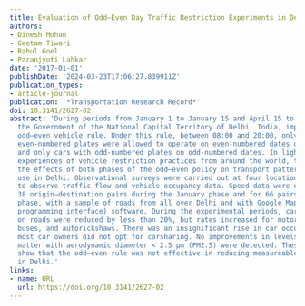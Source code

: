 ```yaml
---
title: Evaluation of Odd–Even Day Traffic Restriction Experiments in Delhi, India
authors:
- Dinesh Mohan
- Geetam Tiwari
- Rahul Goel
- Paranjyoti Lahkar
date: '2017-01-01'
publishDate: '2024-03-23T17:06:27.839911Z'
publication_types:
- article-journal
publication: '*Transportation Research Record*'
doi: 10.3141/2627-02
abstract: 'During periods from January 1 to January 15 and April 15 to April 30, 2016,
  the Government of the National Capital Territory of Delhi, India, implemented an
  odd–even vehicle rule. Under this rule, between 08:00 and 20:00, only cars with
  even-numbered plates were allowed to operate on even-numbered dates of the calendar
  and only cars with odd-numbered plates on odd-numbered dates. In light of the varying
  experiences of vehicle restriction practices from around the world, this study evaluated
  the effects of both phases of the odd–even policy on transport patterns and vehicle
  use in Delhi. Observational surveys were carried out at four locations in Delhi
  to observe traffic flow and vehicle occupancy data. Speed data were extracted for
  38 origin–destination pairs during the January phase and for 66 pairs for the April
  phase, with a sample of roads from all over Delhi and with Google Maps API (application
  programming interface) software. During the experimental periods, car flow rates
  on roads were reduced by less than 20%, but rates increased for motorized two-wheelers,
  buses, and autorickshaws. There was an insignificant rise in car occupancy rates:
  most car owners did not opt for carsharing. No improvements in levels of particulate
  matter with aerodynamic diameter < 2.5 µm (PM2.5) were detected. These experiments
  show that the odd–even rule was not effective in reducing measureable PM2.5 pollution
  in Delhi.'
links:
- name: URL
  url: https://doi.org/10.3141/2627-02
---
```

